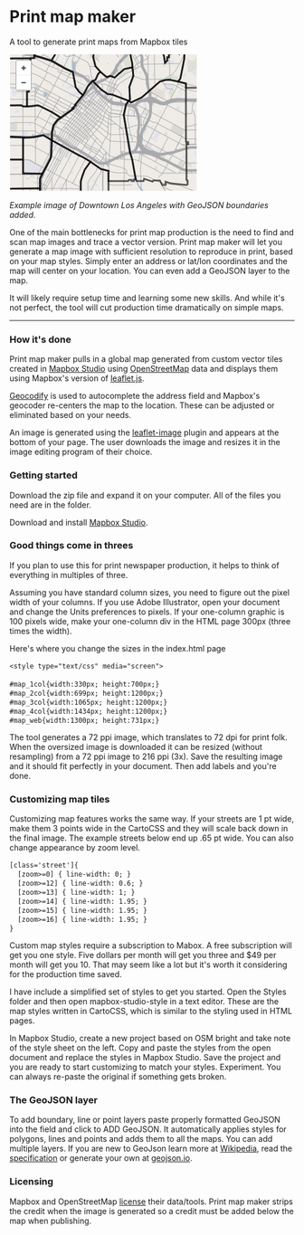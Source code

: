 Print map maker
===============

A tool to generate print maps from Mapbox tiles

![Example image with GeoJSON boundaries added](img/example-with-geojson.jpg)

*Example image of Downtown Los Angeles with GeoJSON boundaries added.*

One of the main bottlenecks for print map production is the need to find and scan map images and trace a vector version. Print map maker will let you generate a map image with sufficient resolution to reproduce in print, based on your map styles. Simply enter an address or lat/lon coordinates and the map will center on your location. You can even add a GeoJSON layer to the map.

It will likely require setup time and learning some new skills. And while it's not perfect, the tool will cut production time dramatically on simple maps. 

* * *
### How it's done

Print map maker pulls in a global map generated from custom vector tiles created in [Mapbox Studio](https://www.mapbox.com/mapbox-studio/) using [OpenStreetMap](http://www.openstreetmap.org/) data and displays them using Mapbox's version of [leaflet.js](http://leafletjs.com/). 

[Geocodify](https://github.com/datadesk/jquery-geocodify) is used to autocomplete the address field and Mapbox's geocoder re-centers the map to the location. These can be adjusted or eliminated based on your needs. 

An image is generated using the [leaflet-image](https://github.com/mapbox/leaflet-image) plugin and appears at the bottom of your page. The user downloads the image and resizes it in the image editing program of their choice.   


### Getting started

Download the zip file and expand it on your computer. All of the files you need are in the folder. 

Download and install [Mapbox Studio](https://www.mapbox.com/mapbox-studio/). 


### Good things come in threes

If you plan to use this for print newspaper production, it helps to think of everything in multiples of three.

Assuming you have standard column sizes, you need to figure out the pixel width of your columns. If you use Adobe Illustrator, open your document and change the Units preferences to pixels. If your one-column graphic is 100 pixels wide, make your one-column div in the HTML page 300px (three times the width).

Here's where you change the sizes in the index.html page

    <style type="text/css" media="screen">

    #map_1col{width:330px; height:700px;}
    #map_2col{width:699px; height:1200px;}
    #map_3col{width:1065px; height:1200px;}
    #map_4col{width:1434px; height:1200px;}
    #map_web{width:1300px; height:731px;}

The tool generates a 72 ppi image, which translates to 72 dpi for print folk.  When the oversized image is downloaded it can be resized (without resampling) from a 72 ppi image to 216 ppi (3x). Save the resulting image and it should fit perfectly in your document. Then add labels and you're done.

### Customizing map tiles

Customizing map features works the same way. If your streets are 1 pt wide, make them 3 points wide in the CartoCSS and they will scale back down in the final image.  The example streets below end up .65 pt wide. You can also change appearance by zoom level.

    [class='street']{
      [zoom>=0] { line-width: 0; }
      [zoom>=12] { line-width: 0.6; }
      [zoom>=13] { line-width: 1; }
      [zoom>=14] { line-width: 1.95; }
      [zoom>=15] { line-width: 1.95; }
      [zoom>=16] { line-width: 1.95; }
    }

Custom map styles require a subscription to Mabox. A free subscription will get you one style. Five dollars per month will get you three and $49 per month will get you 10. That may seem like a lot but it's worth it considering for the production time saved. 

I have include a simplified set of styles to get you started. Open the Styles folder and then open mapbox-studio-style in a text editor. These are the map styles written in CartoCSS, which is similar to the styling used in HTML pages. 

In Mapbox Studio, create a new project based on OSM bright and take note of the style sheet on the left. Copy and paste the styles from the open document and replace the styles in Mapbox Studio. Save the project and you are ready to start customizing to match your styles. Experiment. You can always re-paste the original if something gets broken.

### The GeoJSON layer

To add boundary, line or point layers paste properly formatted GeoJSON into the field and click to ADD GeoJSON. It automatically applies styles for polygons, lines and points and adds them to all the maps. You can add multiple layers. If you are new to GeoJson learn more at [Wikipedia](http://en.wikipedia.org/wiki/GeoJSON), read the [specification](http://geojson.org/geojson-spec.html) or generate your own at [geojson.io](http://geojson.io/#map=2/20.0/0.0).


### Licensing
Mapbox and OpenStreetMap [license](http://www.openstreetmap.org/copyright) their data/tools. Print map maker strips the credit when the image is generated so a credit must be added below the map when publishing. 

 